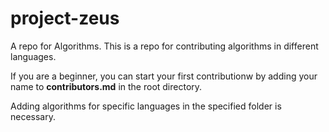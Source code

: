 # project-zeus
A repo for Algorithms.
This is a repo for contributing algorithms in different languages.

If you are a beginner, you can start your first contributionw by adding your name to **contributors.md** in the root directory.

Adding algorithms for specific languages in the specified folder is necessary.




